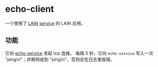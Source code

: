 # echo-client

一个使用了 [LAIN](https://github.com/laincloud/lain)
[service](https://laincloud.gitbooks.io/white-paper/usermanual/service.html)
的 LAIN 应用。

## 功能

它向 [echo-service](https://github.com/bibaijin/echo-service) 发起 tcp 连接。
每隔 5 秒，它向 `echo-service` 写入一次 "ping\n"；并期待收到 "ping\n"，否则会在日志里报错。
